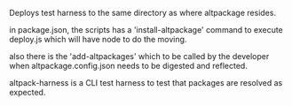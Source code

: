 Deploys test harness to the same directory as where altpackage resides.

in package.json, the scripts has a 'install-altpackage' command to execute deploy.js which will have node to do the moving.

also there is the 'add-altpackages' which to be called by the developer when altpackage.config.json needs to be digested and reflected.

altpack-harness is a CLI test harness to test that packages are resolved as expected.
